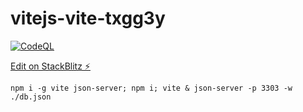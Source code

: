 # vitejs-vite-txgg3y

[![CodeQL](https://github.com/jsbase/vitejs-vite/actions/workflows/codeql-analysis.yml/badge.svg?branch=master)](https://github.com/jsbase/vitejs-vite/actions/workflows/codeql-analysis.yml)

[Edit on StackBlitz ⚡️](https://stackblitz.com/edit/vite-svelte)

```
npm i -g vite json-server; npm i; vite & json-server -p 3303 -w ./db.json
```
